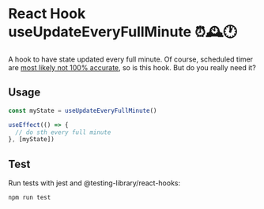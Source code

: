 # React Hook useUpdateEveryFullMinute ⏰🕰️🕐

A hook to have state updated every full minute. Of course, scheduled timer are [most likely not 100% accurate](https://developer.mozilla.org/en-US/docs/Web/API/setTimeout#reasons_for_delays_longer_than_specified), so is this hook. But do you really need it?

## Usage

```js
const myState = useUpdateEveryFullMinute()

useEffect(() => {
  // do sth every full minute
}, [myState])
```


## Test

Run tests with jest and @testing-library/react-hooks:

```bash
npm run test
```
